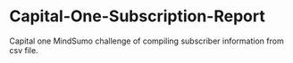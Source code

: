 # Capital-One-Subscription-Report
Capital one MindSumo challenge of compiling subscriber information from csv file.
